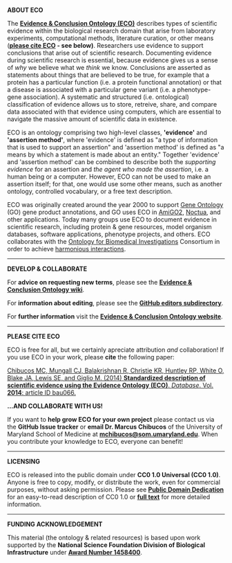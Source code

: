 **ABOUT ECO**

The **[Evidence & Conclusion Ontology (ECO)](http://www.evidenceontology.org/)** describes types of scientific evidence within the biological research domain that arise from laboratory experiments, computational methods, literature curation, or other means (**[please cite ECO](https://academic.oup.com/database/article/doi/10.1093/database/bau075/2634798/Standardized-description-of-scientific-evidence) - see below)**. Researchers use evidence to support conclusions that arise out of scientific research. Documenting evidence during scientific research is essential, because evidence gives us a sense of _why_ we believe what we _think_ we know. Conclusions are asserted as statements about things that are believed to be true, for example that a protein has a particular function (i.e. a protein functional annotation) or that a disease is associated with a particular gene variant (i.e. a phenotype-gene association). A systematic and structured (i.e. ontological) classification of evidence allows us to store, retreive, share, and compare data associated with that evidence using computers, which are essential to navigate the massive amount of scientific data in existence.

ECO is an ontology comprising two high-level classes, **'evidence'** and **'assertion method'**, where 'evidence' is defined as "a type of information that is used to support an assertion" and 'assertion method' is defined as "a means by which a statement is made about an entity." Together 'evidence' and 'assertion method' can be combined to describe both the _supporting evidence_ for an assertion and _the agent who made the assertion_, i.e. a human being or a computer. However, ECO can not be used to make an assertion itself; for that, one would use some other means, such as another ontology, controlled vocabulary, or a free text description.

ECO was originally created around the year 2000 to support [Gene Ontology](http://geneontology.org/) (GO) gene product annotations, and GO uses ECO in [AmiGO2](http://amigo2.geneontology.org/amigo), [Noctua](http://noctua.berkeleybop.org/), and other applications. Today many groups use ECO to document evidence in scientific research, including protein & gene resources, model organism databases, software applications, phenotype projects, and others. ECO collaborates with the [Ontology for Biomedical Investigations](http://obi-ontology.org/page/Main_Page) Consortium in order to achieve [harmonious interactions](https://f1000research.com/posters/6-395).

***

**DEVELOP & COLLABORATE**

For **advice on requesting new terms**, please see the **[Evidence & Conclusion Ontology wiki](https://github.com/evidenceontology/evidenceontology/wiki/New-term-request-how-to)**.

For **information about editing**, please see the **[GitHub editors subdirectory](https://github.com/evidenceontology/evidenceontology/tree/master/editors)**.

For **further information** visit the **[Evidence & Conclusion Ontology website](http://www.evidenceontology.org/)**.

***

**PLEASE CITE ECO**

ECO is free for all, but we certainly apreciate attribution _and_ collaboration! If you use ECO in your work, please **cite** the following paper:

[Chibucos MC, Mungall CJ, Balakrishnan R, Christie KR, Huntley RP, White O, Blake JA, Lewis SE, and Giglio M. (2014) **Standardized description of scientific evidence using the Evidence Ontology (ECO)**. _Database_. Vol. **2014**: article ID bau066.](http://database.oxfordjournals.org/content/2014/bau075.long)

**...AND COLLABORATE WITH US!**

If you want to **help grow ECO for your own project** please contact us via the **GitHub Issue tracker** or **email Dr. Marcus Chibucos** of the University of Maryland School of Medicine at **mchibucos@som.umaryland.edu**. When you contribute your knowledge to ECO, everyone can benefit!

***

**LICENSING**

ECO is released into the public domain under **CC0 1.0 Universal (CC0 1.0)**. Anyone is free to copy, modify, or distribute the work, even for commercial purposes, without asking permission. Please see **[Public Domain Dedication](https://creativecommons.org/publicdomain/zero/1.0/)** for an easy-to-read description of CC0 1.0 or **[full text](https://creativecommons.org/publicdomain/zero/1.0/legalcode)** for more detailed information.

***

**FUNDING ACKNOWLEDGEMENT**

This material (the ontology & related resources) is based upon work supported by the **National Science Foundation Division of Biological Infrastructure** under **[Award Number 1458400](http://www.nsf.gov/awardsearch/showAward?AWD_ID=1458400)**.
